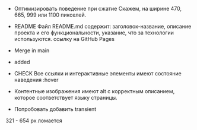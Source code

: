 * Оптимизировать поведение при cжатие  Скажем, на ширине 470, 665, 999 или 1100 пикселей.

* README
Файл README.md содержит:
заголовок-название,
описание проекта и его функциональности,
указание, что за технологии используются.
ссылку на GitHub Pages

* Merge in main

* <nav> added

* CHECK Все ссылки и интерактивные элементы имеют состояние наведения :hover

* Контентные изображения имеют alt с корректным описанием, которое соответствует языку страницы.

* Попробовать добавить transient




321 - 654 px ломается
